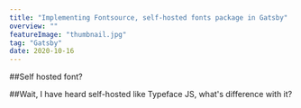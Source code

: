 ```yaml
---
title: "Implementing Fontsource, self-hosted fonts package in Gatsby"
overview: ""
featureImage: "thumbnail.jpg"
tag: "Gatsby"
date: 2020-10-16
---
```


##Self hosted font?

##Wait, I have heard self-hosted like Typeface JS, what's difference with it?
